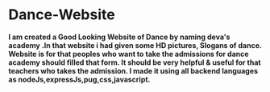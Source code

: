 # Dance-Website
 **I am created a Good Looking Website of Dance by naming deva's academy .In that website i had given some HD pictures, Slogans of dance. Website is for that peoples who want to take the admissions for dance academy should filled that form. It should be very helpful & useful for that teachers who takes the admission. I made it using all backend languages as nodeJs,expressJs,pug,css,javascript.**
